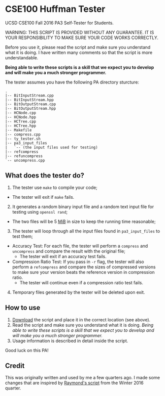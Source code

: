 # CSE100 Huffman Tester
UCSD CSE100 Fall 2016 PA3 Self-Tester for Students. 

WARNING: THIS SCRIPT IS PROVIDED WITHOUT ANY GUARANTEE. IT IS YOUR RESPONSIBILITY TO MAKE SURE YOUR CODE WORKS CORRECTLY. 

Before you use it, please read the script and make sure you understand what it is doing. I have written many comments so that the script is more understandable. 

**Being able to write these scripts is a skill that we expect you to develop and will make you a much stronger programmer.**

The tester assumes you have the following PA directory sturcture: 
```
.
|-- BitInputStream.cpp
|-- BitInputStream.hpp
|-- BitOutputStream.cpp
|-- BitOutputStream.hpp
|-- HCNode.cpp
|-- HCNode.hpp
|-- HCTree.cpp
|-- HCTree.hpp
|-- Makefile
|-- compress.cpp
|-- ty_tester.sh
|-- pa3_input_files
|   `-- (the input files used for testing)
|-- refcompress
|-- refuncompress
`-- uncompress.cpp
```

##  What does the tester do?
1. The tester use `make` to compile your code;
  * The tester will exit if `make` fails.
2. It generates a random binary input file and a random text input file for testing using `openssl rand`;
  * The two files will be 5 [MiB](https://en.wikipedia.org/wiki/Mebibyte) in size to keep the running time reasonable;
3. The tester will loop through all the input files found in `pa3_input_files` to test them;
  * Accuracy Test: For each file, the tester will perform a `compress` and `uncompress` and compare the result with the original file;
    * The tester will exit if an accuracy test fails. 
  * Compression Ratio Test: If you pass in `-r` flag, the tester will also perform a `refcompress` and compare the sizes of compressed versions to make sure your version beats the reference version in compression ratio. 
    * The tester will continue even if a compression ratio test fails. 
4. Temporary files generated by the tester will be deleted upon exit. 

## How to use
1. [Download](https://github.com/tommyang/CSE100_Huffman_Tester/raw/master/ty_tester.sh) the script and place it in the correct location (see above).
2. Read the script and make sure you understand what it is doing. *Being able to write these scripts is a skill that we expect you to develop and will make you a much stronger programmer.*
3. Usage information is described in detail inside the script. 

Good luck on this PA!

## Credit
This was originally written and used by me a few quarters ago. I made some changes that are inspired by [Raymond's script](https://github.com/cwscx/cse100_pa2_raymond_test) from the Winter 2016 quarter. 
